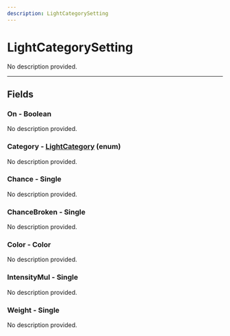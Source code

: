 ```yaml
---
description: LightCategorySetting
---
```


# LightCategorySetting

No description provided.

***

## Fields

### On - Boolean

No description provided.

### Category - [LightCategory](../enum-types.md#LightCategory) (enum)

No description provided.

### Chance - Single

No description provided.

### ChanceBroken - Single

No description provided.

### Color - Color

No description provided.

### IntensityMul - Single

No description provided.

### Weight - Single

No description provided.
